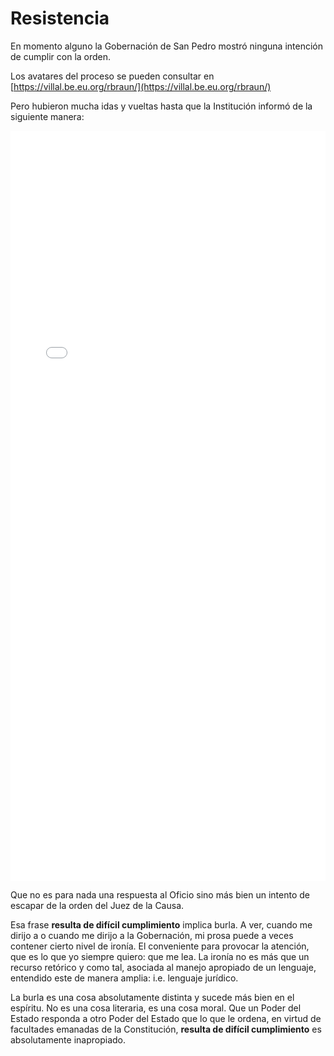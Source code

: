 
# Resistencia 

En momento alguno la Gobernación de San Pedro mostró ninguna intención de cumplir con la orden.

Los avatares del proceso se pueden consultar en [https://villal.be.eu.org/rbraun/](https://villal.be.eu.org/rbraun/)

Pero hubieron mucha idas y vueltas hasta que la Institución informó de la siguiente manera:

<embed src="40563364.pdf" type="application/pdf" width="100%" height="1200px">

Que no es para nada una respuesta al Oficio sino más bien un intento de escapar de la orden del Juez de la Causa.

Esa frase **resulta de difícil cumplimiento** implica burla. A ver, cuando me dirijo a o cuando me dirijo a la Gobernación, mi prosa puede a veces contener cierto nivel de ironía. El conveniente para provocar la atención, que es lo que yo siempre quiero: que me lea. La ironía no es más que un recurso retórico y como tal, asociada al manejo apropiado de un lenguaje, entendido este de manera amplia: i.e. lenguaje jurídico.

La burla es una cosa absolutamente distinta y sucede más bien en el espíritu. No es una cosa literaria, es una cosa moral. Que un Poder del Estado responda a otro Poder del Estado que lo que le ordena, en virtud de facultades emanadas de la Constitución, **resulta de difícil cumplimiento** es absolutamente inapropiado.

